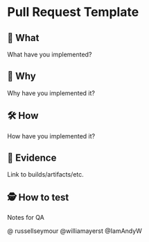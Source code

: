 # Pull Request Template

## 📲 What

What have you implemented?

## 🤔 Why

Why have you implemented it?

## 🛠 How

How have you implemented it?

## 👀 Evidence

Link to builds/artifacts/etc.

## 🕵️ How to test

Notes for QA

@ russellseymour @williamayerst @IamAndyW
